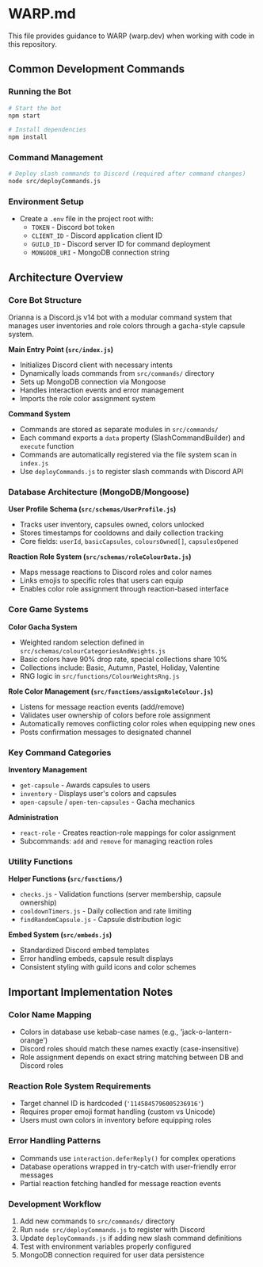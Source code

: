 # WARP.md

This file provides guidance to WARP (warp.dev) when working with code in this repository.

## Common Development Commands

### Running the Bot
```bash
# Start the bot
npm start

# Install dependencies
npm install
```

### Command Management
```bash
# Deploy slash commands to Discord (required after command changes)
node src/deployCommands.js
```

### Environment Setup
- Create a `.env` file in the project root with:
  - `TOKEN` - Discord bot token
  - `CLIENT_ID` - Discord application client ID
  - `GUILD_ID` - Discord server ID for command deployment
  - `MONGODB_URI` - MongoDB connection string

## Architecture Overview

### Core Bot Structure
Orianna is a Discord.js v14 bot with a modular command system that manages user inventories and role colors through a gacha-style capsule system.

**Main Entry Point (`src/index.js`)**
- Initializes Discord client with necessary intents
- Dynamically loads commands from `src/commands/` directory
- Sets up MongoDB connection via Mongoose
- Handles interaction events and error management
- Imports the role color assignment system

**Command System**
- Commands are stored as separate modules in `src/commands/`
- Each command exports a `data` property (SlashCommandBuilder) and `execute` function
- Commands are automatically registered via the file system scan in `index.js`
- Use `deployCommands.js` to register slash commands with Discord API

### Database Architecture (MongoDB/Mongoose)

**User Profile Schema (`src/schemas/UserProfile.js`)**
- Tracks user inventory, capsules owned, colors unlocked
- Stores timestamps for cooldowns and daily collection tracking
- Core fields: `userId`, `basicCapsules`, `coloursOwned[]`, `capsulesOpened`

**Reaction Role System (`src/schemas/roleColourData.js`)**
- Maps message reactions to Discord roles and color names
- Links emojis to specific roles that users can equip
- Enables color role assignment through reaction-based interface

### Core Game Systems

**Color Gacha System**
- Weighted random selection defined in `src/schemas/colourCategoriesAndWeights.js`
- Basic colors have 90% drop rate, special collections share 10%
- Collections include: Basic, Autumn, Pastel, Holiday, Valentine
- RNG logic in `src/functions/ColourWeightsRng.js`

**Role Color Management (`src/functions/assignRoleColour.js`)**
- Listens for message reaction events (add/remove)
- Validates user ownership of colors before role assignment
- Automatically removes conflicting color roles when equipping new ones
- Posts confirmation messages to designated channel

### Key Command Categories

**Inventory Management**
- `get-capsule` - Awards capsules to users
- `inventory` - Displays user's colors and capsules
- `open-capsule` / `open-ten-capsules` - Gacha mechanics

**Administration**
- `react-role` - Creates reaction-role mappings for color assignment
- Subcommands: `add` and `remove` for managing reaction roles

### Utility Functions

**Helper Functions (`src/functions/`)**
- `checks.js` - Validation functions (server membership, capsule ownership)
- `cooldownTimers.js` - Daily collection and rate limiting
- `findRandomCapsule.js` - Capsule distribution logic

**Embed System (`src/embeds.js`)**
- Standardized Discord embed templates
- Error handling embeds, capsule result displays
- Consistent styling with guild icons and color schemes

## Important Implementation Notes

### Color Name Mapping
- Colors in database use kebab-case names (e.g., 'jack-o-lantern-orange')
- Discord roles should match these names exactly (case-insensitive)
- Role assignment depends on exact string matching between DB and Discord roles

### Reaction Role System Requirements
- Target channel ID is hardcoded (`'1145845796005236916'`)
- Requires proper emoji format handling (custom vs Unicode)
- Users must own colors in inventory before equipping roles

### Error Handling Patterns
- Commands use `interaction.deferReply()` for complex operations
- Database operations wrapped in try-catch with user-friendly error messages
- Partial reaction fetching handled for message reaction events

### Development Workflow
1. Add new commands to `src/commands/` directory
2. Run `node src/deployCommands.js` to register with Discord
3. Update `deployCommands.js` if adding new slash command definitions
4. Test with environment variables properly configured
5. MongoDB connection required for user data persistence